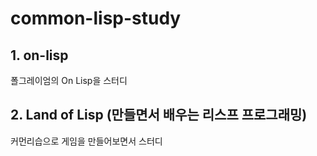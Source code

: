 # common-lisp-study

## 1. on-lisp
 폴그레이엄의 On Lisp을 스터디

## 2. Land of Lisp (만들면서 배우는 리스프 프로그래밍)
 커먼리습으로 게임을 만들어보면서 스터디


